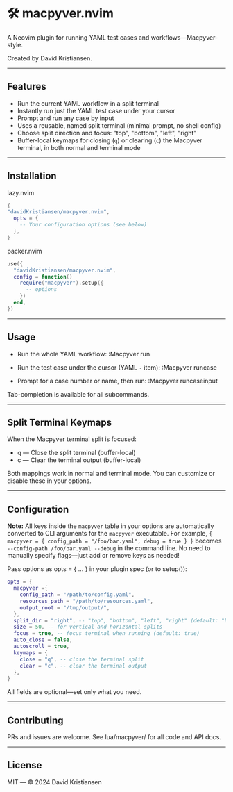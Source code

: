 # 🛠️ macpyver.nvim

A Neovim plugin for running YAML test cases and workflows—Macpyver-style.

Created by David Kristiansen.

---

## Features

- Run the current YAML workflow in a split terminal
- Instantly run just the YAML test case under your cursor
- Prompt and run any case by input
- Uses a reusable, named split terminal (minimal prompt, no shell config)
- Choose split direction and focus: "top", "bottom", "left", "right"
- Buffer-local keymaps for closing (`q`) or clearing (`c`) the Macpyver terminal, in both normal and terminal mode

---

## Installation

lazy.nvim

```lua
{
"davidKristiansen/macpyver.nvim",
  opts = {
    -- Your configuration options (see below)
  },
}
```

packer.nvim

```lua
use({
  "davidKristiansen/macpyver.nvim",
  config = function()
    require("macpyver").setup({
      -- options
    })
  end,
})
```

---

## Usage

- Run the whole YAML workflow:
  :Macpyver run

- Run the test case under the cursor (YAML `-` item):
  :Macpyver runcase

- Prompt for a case number or name, then run:
  :Macpyver runcaseinput

Tab-completion is available for all subcommands.

---

## Split Terminal Keymaps

When the Macpyver terminal split is focused:

- q — Close the split terminal (buffer-local)
- c — Clear the terminal output (buffer-local)

Both mappings work in normal and terminal mode.
You can customize or disable these in your options.

---

## Configuration

**Note:**
All keys inside the `macpyver` table in your options are automatically converted to CLI arguments for the `macpyver` executable.
For example, `{ macpyver = { config_path = "/foo/bar.yaml", debug = true } }` becomes `--config-path /foo/bar.yaml --debug` in the command line.
No need to manually specify flags—just add or remove keys as needed!

Pass options as opts = { ... } in your plugin spec (or to setup()):

```lua
opts = {
  macpyver ={
    config_path = "/path/to/config.yaml",
    resources_path = "/path/to/resources.yaml",
    output_root = "/tmp/output/",
  },
  split_dir = "right", -- "top", "bottom", "left", "right" (default: "bottom")
  size = 50, -- for vertical and horizontal splits
  focus = true, -- focus terminal when running (default: true)
  auto_close = false,
  autoscroll = true,
  keymaps = {
    close = "q", -- close the terminal split
    clear = "c", -- clear the terminal output
  },
}
```

All fields are optional—set only what you need.

---

## Contributing

PRs and issues are welcome.
See lua/macpyver/ for all code and API docs.

---

## License

MIT — © 2024 David Kristiansen
